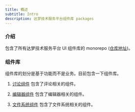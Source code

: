 ```yaml
---
title: 概述
subtitle: Intro
description: 达梦技术服务平台组件库 packages
---
```


### 介绍

包含了所有达梦技术服务平台 UI 组件库的 monorepo ([仓库地址](https://github.com/LikeTheDoge/eco-components))。

### 组件库

组件库的划分是基于功能而不是业务。目前包含一下组件库。

1. [讨论组件](/eco-components-discuss/intro) 包含了评论相关的组件。

2. [编辑器组件](/eco-components-editor/intro) 包含了编辑器相关的组件。

3. [文件系统组件](/eco-components-file/intro) 包含了文件系统相关的组件。

